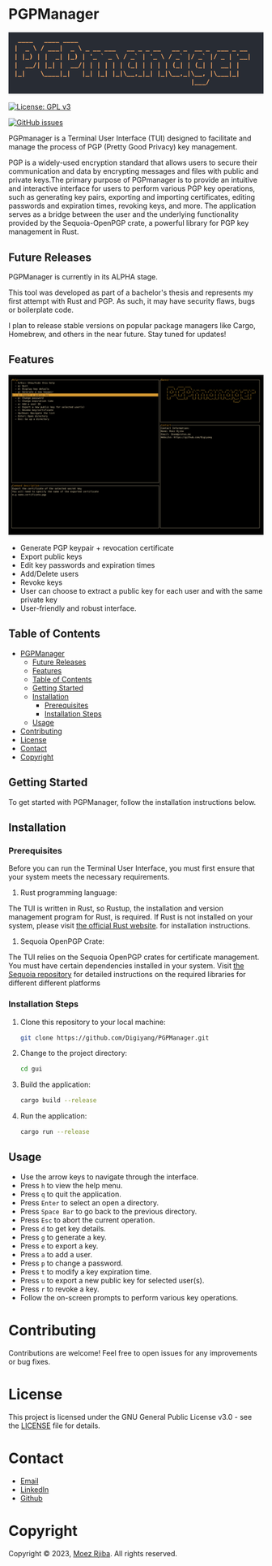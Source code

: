 # PGPManager
![Banner](banner.jpg)

[![License: GPL v3](https://img.shields.io/badge/License-GPLv3-blue.svg)](https://www.gnu.org/licenses/gpl-3.0)
<!-- [![GitHub stars](https://img.shields.io/github/stars/Digiyang/PGPManager.svg)] (https://github.com/Digiyang/PGPManager/stargazers) -->
<!-- [![GitHub forks](https://img.shields.io/github/forks/Digiyang/PGPManager.svg)](https://github.com/Digiyang/PGPManager/network) -->
[![GitHub issues](https://img.shields.io/github/issues/Digiyang/PGPManager.svg)](https://github.com/Digiyang/PGPManager/issues)

PGPmanager is a Terminal User Interface (TUI) designed to facilitate and manage the process of PGP (Pretty Good Privacy) key management.

PGP is a widely-used encryption standard that allows users to secure their communication and data by encrypting messages and files with public and private keys.The primary purpose of PGPmanager is to provide an intuitive and interactive interface for users to perform various PGP key operations, such as generating key pairs, exporting and importing certificates, editing passwords and expiration times, revoking keys, and more. The application serves as a bridge between the user and the underlying functionality provided by the Sequoia-OpenPGP crate, a powerful library for PGP key management in Rust.

## Future Releases

PGPManager is currently in its ALPHA stage. 

This tool was developed as part of a bachelor's thesis and represents my first attempt with Rust and PGP. As such, it may have security flaws, bugs or boilerplate code.

I plan to release stable versions on popular package managers like Cargo, Homebrew, and others in the near future. Stay tuned for updates!
## Features
![help](help.png)

- Generate PGP keypair + revocation certificate
- Export public keys
- Edit key passwords and expiration times
- Add/Delete users
- Revoke keys
- User can choose to extract a public key for each user and with the same private key 
- User-friendly and robust interface.

## Table of Contents

- [PGPManager](#pgpmanager)
  - [Future Releases](#future-releases)
  - [Features](#features)
  - [Table of Contents](#table-of-contents)
  - [Getting Started](#getting-started)
  - [Installation](#installation)
    - [Prerequisites](#prerequisites)
    - [Installation Steps](#installation-steps)
  - [Usage](#usage)
- [Contributing](#contributing)
- [License](#license)
- [Contact](#contact)
- [Copyright](#copyright)

## Getting Started

To get started with PGPManager, follow the installation instructions below.

## Installation

### Prerequisites

Before you can run the Terminal User Interface, you must first ensure that your system meets the necessary requirements.

1. Rust programming language:

The TUI is written in Rust, so Rustup, the installation and version management program for Rust, is required. If Rust is not installed on your system, please visit [the official Rust website](https://www.rust-lang.org/). for installation instructions.

1. Sequoia OpenPGP Crate:

The TUI relies on the Sequoia OpenPGP crates for certificate management. You must have certain dependencies installed in your system. Visit [the Sequoia repository](https://gitlab.com/sequoia-pgp/sequoia) for detailed instructions on the required libraries for different
different platforms

### Installation Steps

1. Clone this repository to your local machine:

   ```bash
   git clone https://github.com/Digiyang/PGPManager.git
   ```

2. Change to the project directory:

   ```bash
   cd gui
   ```

3. Build the application:
      ```bash
      cargo build --release
      ```

4. Run the application:
      ```bash
      cargo run --release
      ```
## Usage
- Use the arrow keys to navigate through the interface.
- Press `h` to view the help menu.
- Press `q` to quit the application.
- Press `Enter` to select an open a directory.
- Press `Space Bar` to go back to the previous directory.
- Press `Esc` to abort the current operation.
- Press `d` to get key details.
- Press `g` to generate a key.
- Press `e` to export a key.
- Press `a` to add a user.
- Press `p` to change a password.
- Press `t` to modify a key expiration time.
- Press `u` to export a new public key for selected user(s).
- Press `r` to revoke a key.
- Follow the on-screen prompts to perform various key operations.
# Contributing
Contributions are welcome! Feel free to open issues for any improvements or bug fixes.

# License
This project is licensed under the GNU General Public License v3.0 - see the [LICENSE](LICENSE) file for details.

# Contact
- [Email](mailto:Zeom@proton.me)
- [LinkedIn](https://www.linkedin.com/in/moez-rjiba-1a3ab21a2/)
- [Github](github.com/Digiyang)

# Copyright
Copyright © 2023, [Moez Rjiba](mailto:Zeom@proton.me). All rights reserved.
